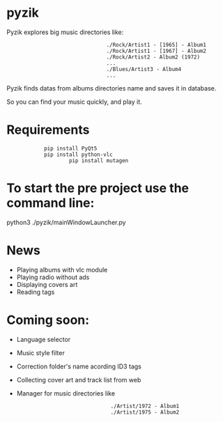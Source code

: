 # pyzik

Pyzik explores big music directories like:

                                    ./Rock/Artist1 - [1965] - Album1
                                    ./Rock/Artist1 - [1967] - Album2
                                    ./Rock/Artist2 - Album2 (1972)
                                    ...
                                    ./Blues/Artist3 - Album4
                                    ...



Pyzik finds datas from albums directories name and saves it in database. 

So you can find your music quickly, and play it.

# Requirements

				pip install PyQt5
				pip install python-vlc
                        pip install mutagen


# To start the pre project use the command line: 

python3 ./pyzik/mainWindowLauncher.py

# News

+ Playing albums with vlc module
+ Playing radio without ads
+ Displaying covers art
+ Reading tags

# Coming soon:
+ Language selector
+ Music style filter
+ Correction folder's name acording ID3 tags
+ Collecting cover art and track list from web
+ Manager for music directories like 

                                    ./Artist/1972 - Album1
                                    ./Artist/1975 - Album2




